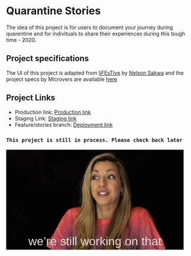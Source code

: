 # Quarantine Stories

The idea of this project is for users to document your journey during quarentine and for indivituals to share their experiences during this tough time - 2020.

## Project specifications

The UI of this project is adapted from [liFEsTlye](https://www.behance.net/gallery/14554909/liFEsTlye-Mobile-version) by [Nelson Sakwa](https://www.behance.net/sakwadesignstudio) and the project specs by Microvers are available [here](https://www.notion.so/Lifestyle-articles-b82a5f10122b4cec924cd5d4a6cf7561)

## Project Links

- Production link: [Production link](https://quarantine-stories.herokuapp.com/)
- Staging Link: [Staging  link](https://infinite-retreat-30494.herokuapp.com/)
- Feature/stories branch: [Deployment link](https://quarantine-s-feature-st-ssqn8p.herokuapp.com/)

### `This project is still in process. Please check back later`

![Please Checkback later](./app/assets/images/preparing.gif)
